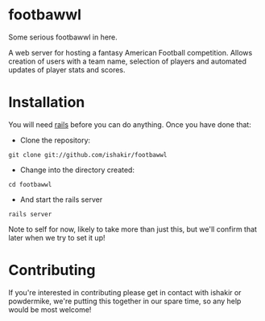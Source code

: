 footbawwl
=========

Some serious footbawwl in here.

A web server for hosting a fantasy American Football competition. Allows creation of users with a team name, selection of players and automated updates of player stats and scores.

Installation
============

You will need [rails](http://rubyonrails.org/download) before you can do anything. Once you have done that:

- Clone the repository:

```git clone git://github.com/ishakir/footbawwl```

- Change into the directory created:

```cd footbawwl```

- And start the rails server

```rails server```

Note to self for now, likely to take more than just this, but we'll confirm that later when we try to set it up!

Contributing
============

If you're interested in contributing please get in contact with ishakir or powdermike, we're putting this together in our spare time, so any help would be most welcome!

    

